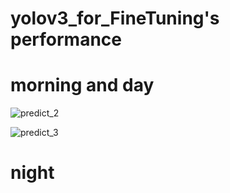 # yolov3_for_FineTuning's performance

# morning and day

![predict_2](https://user-images.githubusercontent.com/48679574/72659606-c1ddaf80-3a05-11ea-9a17-cee7adba2363.png)

![predict_3](https://user-images.githubusercontent.com/48679574/72659607-c2764600-3a05-11ea-851a-328bb7220df4.png)


# night
